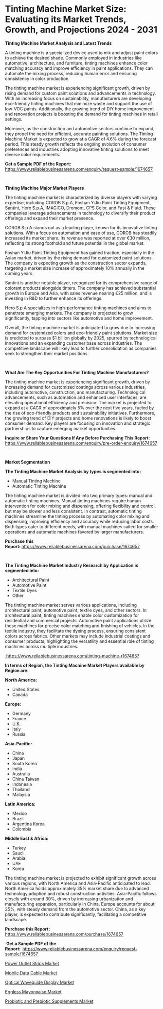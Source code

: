 <p><h1>Tinting Machine Market Size: Evaluating its Market Trends, Growth, and Projections 2024 - 2031</h1></p><p><strong>Tinting Machine Market Analysis and Latest Trends</strong></p>
<p><p>A tinting machine is a specialized device used to mix and adjust paint colors to achieve the desired shade. Commonly employed in industries like automotive, architecture, and furniture, tinting machines enhance color matching accuracy and improve efficiency in paint applications. They can automate the mixing process, reducing human error and ensuring consistency in color production.</p><p>The tinting machine market is experiencing significant growth, driven by rising demand for custom paint solutions and advancements in technology. With an increasing focus on sustainability, manufacturers are developing eco-friendly tinting machines that minimize waste and support the use of low-VOC paints. Additionally, the growing trend of DIY home improvement and renovation projects is boosting the demand for tinting machines in retail settings.</p><p>Moreover, as the construction and automotive sectors continue to expand, they propel the need for efficient, accurate painting solutions. The Tinting Machine Market is expected to grow at a CAGR of 4.6% during the forecast period. This steady growth reflects the ongoing evolution of consumer preferences and industries adopting innovative tinting solutions to meet diverse color requirements.</p></p>
<p><strong>Get a Sample PDF of the Report:&nbsp;</strong> <a href="https://www.reliablebusinessarena.com/enquiry/request-sample/1674657?utm_campaign=1174&utm_medium=2&utm_source=Github&utm_content=ia&utm_term=10102024&utm_id=tinting-machine">https://www.reliablebusinessarena.com/enquiry/request-sample/1674657</a></p>
<p>&nbsp;</p>
<p><strong>Tinting Machine Major Market Players</strong></p>
<p><p>The tinting machine market is characterized by diverse players with varying expertise, including COROB S.p.A, Foshan YiJiu Paint Tinting Equipment, Santint, Hero S.p.A, IMAGICO, Dromont, CPS Color, and Fast & Fluid. These companies leverage advancements in technology to diversify their product offerings and expand their market presence.</p><p>COROB S.p.A stands out as a leading player, known for its innovative tinting solutions. With a focus on automation and ease of use, COROB has steadily increased its market share. Its revenue was reported at over €30 million, reflecting its strong foothold and future potential in the global market.</p><p>Foshan YiJiu Paint Tinting Equipment has gained traction, especially in the Asian market, driven by the rising demand for customized paint solutions. The company is expecting growth as the construction sector expands, targeting a market size increase of approximately 10% annually in the coming years.</p><p>Santint is another notable player, recognized for its comprehensive range of colorant products alongside tinters. The company has achieved substantial growth in Europe and Asia, with sales revenue nearing €25 million, and is investing in R&D to further enhance its offerings.</p><p>Hero S.p.A specializes in high-performance tinting machines and aims to penetrate emerging markets. The company is projected to grow significantly, tapping into sectors like automotive and home improvement.</p><p>Overall, the tinting machine market is anticipated to grow due to increasing demand for customized colors and eco-friendly paint solutions. Market size is predicted to surpass $1 billion globally by 2025, spurred by technological innovations and an expanding customer base across industries. The competitive landscape will likely lead to further consolidation as companies seek to strengthen their market positions.</p></p>
<p>&nbsp;</p>
<p><strong>What Are The Key Opportunities For Tinting Machine Manufacturers?</strong></p>
<p><p>The tinting machine market is experiencing significant growth, driven by increasing demand for customized coatings across various industries, including automotive, construction, and manufacturing. Technological advancements, such as automation and enhanced user interfaces, are elevating operational efficiency and precision. The market is projected to expand at a CAGR of approximately 5% over the next five years, fueled by the rise of eco-friendly products and sustainability initiatives. Furthermore, the growing trend of DIY projects and home renovations is likely to boost consumer demand. Key players are focusing on innovation and strategic partnerships to capture emerging market opportunities.</p></p>
<p><strong>Inquire or Share Your Questions If Any Before Purchasing This Report:</strong> <a href="https://www.reliablebusinessarena.com/enquiry/pre-order-enquiry/1674657?utm_campaign=1174&utm_medium=2&utm_source=Github&utm_content=ia&utm_term=10102024&utm_id=tinting-machine">https://www.reliablebusinessarena.com/enquiry/pre-order-enquiry/1674657</a></p>
<p>&nbsp;</p>
<p><strong>Market Segmentation</strong></p>
<p><strong>The Tinting Machine Market Analysis by types is segmented into:</strong></p>
<p><ul><li>Manual Tinting Machine</li><li>Automatic Tinting Machine</li></ul></p>
<p><p>The tinting machine market is divided into two primary types: manual and automatic tinting machines. Manual tinting machines require human intervention for color mixing and dispensing, offering flexibility and control, but may be slower and less consistent. In contrast, automatic tinting machines streamline the tinting process by automating color mixing and dispensing, improving efficiency and accuracy while reducing labor costs. Both types cater to different needs, with manual machines suited for smaller operations and automatic machines favored by larger manufacturers.</p></p>
<p><strong>Purchase this Report:&nbsp;</strong><a href="https://www.reliablebusinessarena.com/purchase/1674657?utm_campaign=1174&utm_medium=2&utm_source=Github&utm_content=ia&utm_term=10102024&utm_id=tinting-machine">https://www.reliablebusinessarena.com/purchase/1674657</a></p>
<p>&nbsp;</p>
<p><strong>The Tinting Machine Market Industry Research by Application is segmented into:</strong></p>
<p><ul><li>Architectural Paint</li><li>Automotive Paint</li><li>Textile Dyes</li><li>Other</li></ul></p>
<p><p>The tinting machine market serves various applications, including architectural paint, automotive paint, textile dyes, and other sectors. In architectural paint, tinting machines enable color customization for residential and commercial projects. Automotive paint applications utilize these machines for precise color matching and finishing of vehicles. In the textile industry, they facilitate the dyeing process, ensuring consistent colors across fabrics. Other markets may include industrial coatings and consumer products, highlighting the versatility and essential role of tinting machines across multiple industries.</p></p>
<p><a href="https://www.reliablebusinessarena.com/tinting-machine-r1674657?utm_campaign=1174&utm_medium=2&utm_source=Github&utm_content=ia&utm_term=10102024&utm_id=tinting-machine">&nbsp;https://www.reliablebusinessarena.com/tinting-machine-r1674657</a></p>
<p><strong>In terms of Region, the Tinting Machine Market Players available by Region are:</strong></p>
<p>
    <p> <strong> North America: </strong>
        <ul>
            <li>United States</li>
            <li>Canada</li>
        </ul>
        </p> 
    <p> <strong> Europe: </strong>
        <ul>
            <li>Germany</li>
            <li>France</li>
            <li>U.K.</li>
            <li>Italy</li>
            <li>Russia</li>
        </ul>
        </p> 
    <p> <strong> Asia-Pacific: </strong>
        <ul>
            <li>China</li>
            <li>Japan</li>
            <li>South Korea</li>
            <li>India</li>
            <li>Australia</li>
            <li>China Taiwan</li>
            <li>Indonesia</li>
            <li>Thailand</li>
            <li>Malaysia</li>
        </ul>
        </p> 
    <p> <strong> Latin America: </strong>
        <ul>
            <li>Mexico</li>
            <li>Brazil</li>
            <li>Argentina Korea</li>
            <li>Colombia</li>
        </ul>
        </p> 
    <p> <strong> Middle East & Africa: </strong>
        <ul>
            <li>Turkey</li>
            <li>Saudi</li>
            <li>Arabia</li>
            <li>UAE</li>
            <li>Korea</li>
        </ul>
    </p>
    </p>
<p><p>The tinting machine market is projected to exhibit significant growth across various regions, with North America and Asia-Pacific anticipated to lead. North America holds approximately 35% market share due to advanced technology adoption and robust construction activities. Asia-Pacific follows closely with around 30%, driven by increasing urbanization and manufacturing expansion, particularly in China. Europe accounts for about 25%, with steady demand from the automotive sector. China, as a key player, is expected to contribute significantly, facilitating a competitive landscape.</p></p>
<p><strong>Purchase this Report: </strong><a href="https://www.reliablebusinessarena.com/purchase/1674657?utm_campaign=1174&utm_medium=2&utm_source=Github&utm_content=ia&utm_term=10102024&utm_id=tinting-machine">https://www.reliablebusinessarena.com/purchase/1674657</a></p>
<p>&nbsp;<strong>Get a Sample PDF of the Report:&nbsp;&nbsp;</strong><a href="https://www.reliablebusinessarena.com/enquiry/request-sample/1674657?utm_campaign=1174&utm_medium=2&utm_source=Github&utm_content=ia&utm_term=10102024&utm_id=tinting-machine">https://www.reliablebusinessarena.com/enquiry/request-sample/1674657</a></p>
<p><strong></strong></p>
<p><p><a href="https://www.linkedin.com/pulse/power-outlet-strips-market-opportunities-emerging-global-trends-vhqie?utm_campaign=1174&utm_medium=2&utm_source=Github&utm_content=ia&utm_term=10102024&utm_id=tinting-machine">Power Outlet Strips Market</a></p><p><a href="https://www.linkedin.com/pulse/mobile-data-cable-industry-forecast-market-shifts-strategic-gdbre?utm_campaign=1174&utm_medium=2&utm_source=Github&utm_content=ia&utm_term=10102024&utm_id=tinting-machine">Mobile Data Cable Market</a></p><p><a href="https://github.com/prosalinda88/Market-Research-Report-List-6/blob/main/optical-waveguide-display-market.md?utm_campaign=1174&utm_medium=2&utm_source=Github&utm_content=ia&utm_term=10102024&utm_id=tinting-machine">Optical Waveguide Display Market</a></p><p><a href="https://www.linkedin.com/pulse/insights-eggless-mayonnaise-market-size-which-expanding-57-6rvff?utm_campaign=1174&utm_medium=2&utm_source=Github&utm_content=ia&utm_term=10102024&utm_id=tinting-machine">Eggless Mayonnaise Market</a></p><p><a href="https://issuu.com/reportprime-2/docs/probiotic-and-prebiotic-supplements_55ddad99fc9535?utm_campaign=1174&utm_medium=2&utm_source=Github&utm_content=ia&utm_term=10102024&utm_id=tinting-machine">Probiotic and Prebiotic Supplements Market</a></p></p>
